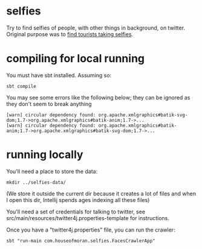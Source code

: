 selfies
=======

Try to find selfies of people, with other things in background, on twitter. Original purpose was to [find tourists taking selfies](http://blog.houseofmoran.com/post/126043044893/looking-for-bobby-but-found-paris-instead).

compiling for local running
===========================

You must have sbt installed. Assuming so:

    sbt compile

You may see some errors like the following below; they can be ignored as they don't seem to break anything

    [warn] circular dependency found: org.apache.xmlgraphics#batik-svg-dom;1.7->org.apache.xmlgraphics#batik-anim;1.7->...
    [warn] circular dependency found: org.apache.xmlgraphics#batik-anim;1.7->org.apache.xmlgraphics#batik-svg-dom;1.7->...

running locally
===============

You'll need a place to store the data:

    mkdir ../selfies-data/
    
(We store it outside the current dir because it creates a lot of files and when I open this dir, Intellij
spends ages indexing all these files)

You'll need a set of credentials for talking to twitter, see src/main/resources/twitter4j.properties-template for instructions.

Once you have a "twitter4j.properties" file, you can run the crawler:

    sbt "run-main com.houseofmoran.selfies.FacesCrawlerApp"
